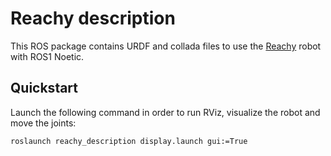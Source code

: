 # Reachy description

This ROS package contains URDF and collada files to use the [Reachy](https://pollen-robotics.com) robot with ROS1 Noetic.

## Quickstart

Launch the following command in order to run RViz, visualize the robot and move the joints:
```
roslaunch reachy_description display.launch gui:=True
```